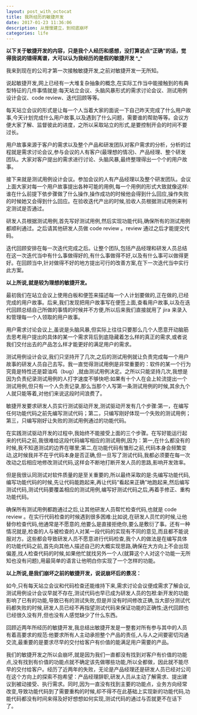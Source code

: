 ```yaml
---
layout: post_with_octocat
title: 我所经历的敏捷开发
date: 2017-01-23 11:36:06
description: 从慢慢建立，到彻底崩坏
categories: life
---
```


**以下关于敏捷开发的内容，只是我个人经历和感想，没打算说点“正确”的话，觉得我说的错得离谱，大可以认为我经历的是假的敏捷开发 ^_^**

我来到现在的公司才第一次接触敏捷开发,之前对敏捷开发一无所知。

说起敏捷开发,网上已经有一大堆复杂抽象的概念,在实际工作当中能接触到的有典型特征的几件事情就是:每天站立会议、头脑风暴形式的需求讨论会议、测试用例设计会议、code review、迭代回顾等等。

每天站立会议的形式是让每一个人当着大家的面说一下自己昨天完成了什么用户故事,今天计划完成什么用户故事,以及遇到了什么问题，需要谁的帮助等等。会议方便大家了解、监督彼此的进度，之所以采取站立的形式,是要控制开会的时间不要过长。

用户故事来源于客户的需求以及整个产品和研发团队对客户需求的分析，分析的过程就是需求讨论会议,参与会议的人有客户(最理想的情况)、产品经理、整个研发团队。大家对客户提出的需求进行讨论、头脑风暴,最终整理得出一个个的用户故事。

接下来就是测试用例设计会议。参加会议的人有产品经理以及整个研发团队。会议上面大家对每一个用户故事提出各种可能的用例,每一个用例的形式大致就像这样:谁在什么前提下依步骤做了什么操作,操作成功的时候他会得到什么回应,操作失败的时候她又会得到什么回应。在验收迭代产出的时候,验收人员根据测试用例来判定测试是否通过。

研发人员根据测试用例,首先写好测试用例,然后实现功能代码,确保所有的测试用例都顺利通过。之后请其他研发人员做 code review 。review 通过之后才能提交代码。

迭代回顾安排在每一次迭代完成之后。让整个团队,包括产品经理和研发人员总结在这一次迭代当中有什么事做得好的,有什么事做得不好,以及有什么事可以做得更好。在回顾当中,针对做得不好的地方提出可行的改善方案,在下一次迭代当中实行此方案。

**以上所说,就是较为理想的敏捷开发。**

最初我们在站立会议上使用白板和便签来描述每一个人计划要做的,正在做的,已经完成的用户故事。后来,我们发现把用户故事写在便签上面,查看用户故事,以及在迭代回顾总结自己所做的事情的时候并不方便,所以后来我们直接就用了 jira 来录入和管理每一个人领取的用户故事。

用户需求讨论会议上,虽说是头脑风暴,但实际上往往只要那么几个人愿意开动脑筋去思考用户提出的具体的某一个需求背后到底隐藏着怎么样的真正的需求,或者说我们交付出去的产品怎么样才能更好的满足用户的需求。

测试用例设计会议,我们只坚持开了几次,之后的测试用例就让负责完成每一个用户故事的研发人员自己去写。我一直觉得测试用例是非常重要的：软件的某一个行为究竟是特性还是碧油鸡（bug）,就由测试用例决定。之所以只能坚持几次,我想是因为负责纪录测试用例的人打字速度不够快吧:如果有十个人在会上轮流提出一个测试用例,但只有一个人负责记录,那么当那个人写第一条测试用例的时候,其余九个人就只能等着,对他们来说这段时间浪费了。

敏捷开发要求研发人员实行测试驱动开发,测试驱动开发有几个步骤:第一，在编写任何功能代码之前先编写测试代码；第二，只编写刚好体现一个失败的测试用例；第三，只编写刚好让失败的测试用例通过的功能代码。

在实践测试驱动开发的过程中,我始终不能接受上面的三个步骤。在写好能运行起来的代码之前,我很难给这段代码编写相应的测试用例,因为：第一,在什么都没有的时候,我不知道测试的边界在哪里;第二,在功能代码有雏形之前,代码本身会频繁变动,这时候我并不在乎代码本身是否正确,但一旦写了测试代码,我都必须要在每一次改动之后相应地修改测试代码,这样会不断地打断开发人员的思路,影响开发效率。

但是我很认同测试对软件质量的是至关重要的,所以最终采取的是:先编写功能代码,编写功能代码的时候,先让代码能跑起来,再让代码“看起来正确”地跑起来,然后编写测试代码,测试代码要覆盖相应的测试用例,编写好测试代码之后,再着手修正、重构功能代码。

确保所有测试用例都跑通过之后,让其他研发人员帮忙检查代码,也就是 code review 。在实行代码检查的时候遇到很多困难:比如说,在研发人员忙的时候,让他替你检查代码,他通常是不愿意的,他要么是直接拒绝你,要么是敷衍了事。还有一种情况就是,检查的人与被检查的人对某一段代码的实现有不同的意见,而且都不能说服对方。这些都会导致研发人员不愿意进行代码检查,我个人的做法是在编写具体的功能代码之前,首先向其他人描述自己的大概实现思路,确保在大方向上不会出现偏差,找人检查代码的时候,如果他忙就找另外一个人(就算这个人对这个功能一无所知也没有问题),用最简单的语言让他明白你实现了一个怎样的功能。

**以上所说,是我们崩坏之前的敏捷开发，说说崩坏后的景况：**

如今,只有每天站立会议和代码检查还能维持下来,需求讨论会议便成需求了解会议,测试用例设计会议早就不存在,测试代码也早已成为研发人员的包袱:新开发的功能影响了已有的功能,导致已有的测试失败,但是并没有时间修改正确,当大部分测试代码都失败的时候,研发人员已经不再指望测试代码来保证功能的正确性;迭代回顾也已经很久没有开,但也没有人感觉缺少了什么东西。

回顾近两年所经历的敏捷开发,我总结出敏捷开发是一整套对所有参与其中的人员有着高要求的规范:他要求所有人主动承担整个产品的责任,人与人之间要密切沟通交流,最重要的是要求尽早的交付给客户有价值的能满足用户需要的产品。

我们的敏捷开发之所以会崩坏,就是因为我们一直都没有找到对客户有价值的功能点,没有找到有价值的功能点就不确定该先做哪些功能,所以全都做，因此就不能尽早的交付给客户。经历了近两年的失败，无论是产品经理还是研发人员已经对公司在这个方向上的探索不抱希望：产品经理辞职,研发人员从主动了解需求、提出建议到被动接受、执行需求。同时,因为一直没有找到主要的功能点，业务方向经常改变,导致功能代码到了需要重构的时候,却不得不在此基础上实现新的功能代码,功能代码都没有时间来得及好好想想如何实现,测试代码的通过与否就更不在话下了。